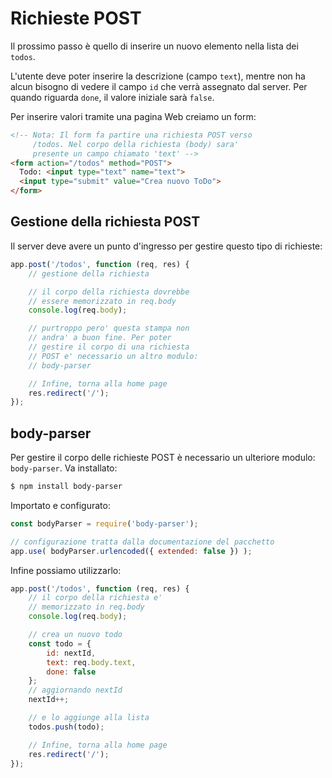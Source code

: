 # Richieste POST

Il prossimo passo è quello di inserire un nuovo elemento nella lista dei `todos`.

L'utente deve poter inserire la descrizione (campo `text`), mentre non ha alcun bisogno
di vedere il campo `id` che verrà assegnato dal server. Per quando riguarda `done`,
il valore iniziale sarà `false`.

Per inserire valori tramite una pagina Web creiamo un form:

```html
<!-- Nota: Il form fa partire una richiesta POST verso
     /todos. Nel corpo della richiesta (body) sara' 
     presente un campo chiamato 'text' -->
<form action="/todos" method="POST">
  Todo: <input type="text" name="text">
  <input type="submit" value="Crea nuovo ToDo">
</form>
```

## Gestione della richiesta POST

Il server deve avere un punto d'ingresso per gestire questo tipo di richieste:

```js
app.post('/todos', function (req, res) {
    // gestione della richiesta

    // il corpo della richiesta dovrebbe
    // essere memorizzato in req.body
    console.log(req.body);

    // purtroppo pero' questa stampa non
    // andra' a buon fine. Per poter
    // gestire il corpo di una richiesta
    // POST e' necessario un altro modulo:
    // body-parser

    // Infine, torna alla home page
    res.redirect('/');
});
```

## body-parser

Per gestire il corpo delle richieste POST è necessario un ulteriore modulo: `body-parser`. Va installato:

```bash
$ npm install body-parser
```

Importato e configurato:

```js
const bodyParser = require('body-parser');

// configurazione tratta dalla documentazione del pacchetto
app.use( bodyParser.urlencoded({ extended: false }) );
```

Infine possiamo utilizzarlo:

```js
app.post('/todos', function (req, res) {
    // il corpo della richiesta e'
    // memorizzato in req.body
    console.log(req.body);

    // crea un nuovo todo
    const todo = {
        id: nextId,
        text: req.body.text,
        done: false
    };
    // aggiornando nextId
    nextId++;

    // e lo aggiunge alla lista
    todos.push(todo);

    // Infine, torna alla home page
    res.redirect('/');
});
```
